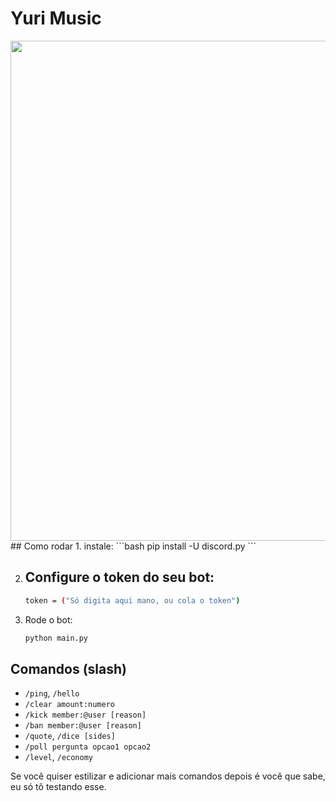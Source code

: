 # Yuri Music
<img src="https://i.imgur.com/tKqX5yb.png" witdh="400" height="800"/>
## Como rodar
1. instale:
   ```bash
   pip install -U discord.py
   ```

2. Configure o token do seu bot:
   -
     ```bash
     token = ("Só digita aqui mano, ou cola o token")
     ```
   

3. Rode o bot:
   ```bash
   python main.py
   ```

## Comandos (slash)
- `/ping`, `/hello`
- `/clear amount:numero`
- `/kick member:@user [reason]`
- `/ban member:@user [reason]`
- `/quote`, `/dice [sides]`
- `/poll pergunta opcao1 opcao2`
- `/level`, `/economy`

Se você quiser estilizar e adicionar mais comandos depois é você que sabe, eu só tô testando esse.
